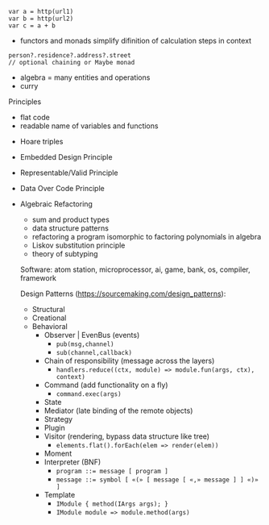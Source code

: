
```
var a = http(url1)
var b = http(url2)
var c = a + b
```
* functors and monads simplify difinition of calculation steps in context
```
person?.residence?.address?.street
// optional chaining or Maybe monad
```
* algebra = many entities and operations
* curry

Principles
- flat code
- readable name of variables and functions


* Hoare triples
* Embedded Design Principle
* Representable/Valid Principle
* Data Over Code Principle
* Algebraic Refactoring
  * sum and product types
  * data structure patterns
  * refactoring a program isomorphic to factoring polynomials in algebra
  * Liskov substitution principle
  * theory of subtyping
  
  
  Software: atom station, microprocessor, ai, game, bank, os, compiler, framework
  
  
  Design Patterns (https://sourcemaking.com/design_patterns):
  * Structural
  * Creational
  * Behavioral
    * Observer | EvenBus (events)
      * `pub(msg,channel)`
      * `sub(channel,callback)`
    * Chain of responsibility (message across the layers)
      * `handlers.reduce((ctx, module) => module.fun(args, ctx), context)`
    * Command (add functionality on a fly)
      * `command.exec(args)`
    * State
    * Mediator (late binding of the remote objects)
    * Strategy
    * Plugin
    * Visitor (rendering, bypass data structure like tree)
      * `elements.flat().forEach(elem => render(elem))`
    * Moment
    * Interpreter (BNF)
      * `program ::= message [ program ]`
      * `message ::= symbol [ «(» [ message [ «,» message ] ] «)» ]`
    * Template
      * `IModule { method(IArgs args); }`
      * `IModule module => module.method(args)`
      
